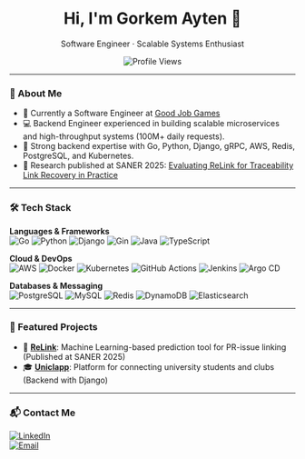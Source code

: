 <h1 align="center">Hi, I'm Gorkem Ayten 👋</h1>

<p align="center">Software Engineer · Scalable Systems Enthusiast</p>

<p align="center">
  <img src="https://komarev.com/ghpvc/?username=gorkemaytenn&label=Profile%20Views&color=0e75b6&style=flat" alt="Profile Views" />
</p>

---

### 🔎 About Me
- 💼 Currently a Software Engineer at [Good Job Games](https://www.goodjobgames.com/)
- 💻 Backend Engineer experienced in building scalable microservices and high-throughput systems (100M+ daily requests).
- 🧠 Strong backend expertise with Go, Python, Django, gRPC, AWS, Redis, PostgreSQL, and Kubernetes.
- 📜 Research published at SANER 2025: [Evaluating ReLink for Traceability Link Recovery in Practice](https://www.researchgate.net/publication/387983699_Evaluating_ReLink_for_Traceability_Link_Recovery_in_Practice)

---

### 🛠️ Tech Stack

**Languages & Frameworks**  
![Go](https://img.shields.io/badge/Go-00ADD8?style=for-the-badge&logo=go&logoColor=white) ![Python](https://img.shields.io/badge/Python-3776AB?style=for-the-badge&logo=python&logoColor=white) ![Django](https://img.shields.io/badge/Django-092E20?style=for-the-badge&logo=django&logoColor=white) ![Gin](https://img.shields.io/badge/Gin-00ADD8?style=for-the-badge&logo=go&logoColor=white) ![Java](https://img.shields.io/badge/Java-ED8B00?style=for-the-badge&logo=java&logoColor=white) ![TypeScript](https://img.shields.io/badge/TypeScript-007ACC?style=for-the-badge&logo=typescript&logoColor=white)

**Cloud & DevOps**  
![AWS](https://img.shields.io/badge/AWS-FF9900?style=for-the-badge&logo=amazonaws&logoColor=white) ![Docker](https://img.shields.io/badge/Docker-2496ED?style=for-the-badge&logo=docker&logoColor=white) ![Kubernetes](https://img.shields.io/badge/Kubernetes-326CE5?style=for-the-badge&logo=kubernetes&logoColor=white) ![GitHub Actions](https://img.shields.io/badge/GitHub_Actions-2088FF?style=for-the-badge&logo=github-actions&logoColor=white) ![Jenkins](https://img.shields.io/badge/Jenkins-D24939?style=for-the-badge&logo=jenkins&logoColor=white) ![Argo CD](https://img.shields.io/badge/Argo%20CD-EB4C5D?style=for-the-badge&logo=argo&logoColor=white)

**Databases & Messaging**  
![PostgreSQL](https://img.shields.io/badge/PostgreSQL-336791?style=for-the-badge&logo=postgresql&logoColor=white) ![MySQL](https://img.shields.io/badge/MySQL-4479A1?style=for-the-badge&logo=mysql&logoColor=white) ![Redis](https://img.shields.io/badge/Redis-DC382D?style=for-the-badge&logo=redis&logoColor=white) ![DynamoDB](https://img.shields.io/badge/DynamoDB-4053D6?style=for-the-badge&logo=amazon-dynamodb&logoColor=white) ![Elasticsearch](https://img.shields.io/badge/Elasticsearch-005571?style=for-the-badge&logo=elasticsearch&logoColor=white)

---

### 📌 Featured Projects

- 🔗 [**ReLink**](https://www.researchgate.net/publication/387983699_Evaluating_ReLink_for_Traceability_Link_Recovery_in_Practice): Machine Learning-based prediction tool for PR-issue linking (Published at SANER 2025)
- 🎓 [**Uniclapp**](https://github.com/gorkemaytenn/UNICLAPP): Platform for connecting university students and clubs (Backend with Django)


---

### 📬 Contact Me

[![LinkedIn](https://img.shields.io/badge/LinkedIn-blue?style=for-the-badge&logo=linkedin&logoColor=white)](https://www.linkedin.com/in/gorkem-ayten/)  
[![Email](https://img.shields.io/badge/gorkem.ayteen@gmail.com-D14836?style=for-the-badge&logo=gmail&logoColor=white)](mailto:gorkem.ayteen@gmail.com)
